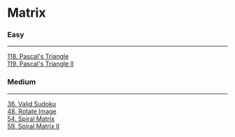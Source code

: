 # Matrix

### Easy
---
[118. Pascal's Triangle](solutions/0118-Pascal's%20Triangle.md)</br>
[119. Pascal's Triangle II](solutions/0119-Pascal's%20Triangle%20II.md)</br>

### Medium
---
[36. Valid Sudoku](solutions/0036-Valid%20Sudoku.md)</br>
[48. Rotate Image](solutions/0048-Rotate%20Image.md)</br>
[54. Spiral Matrix](solutions/0054-Spiral%20Matrix.md)</br>
[59. Spiral Matrix II](solutions/0059-Spiral%20Matrix%20II.md)</br>